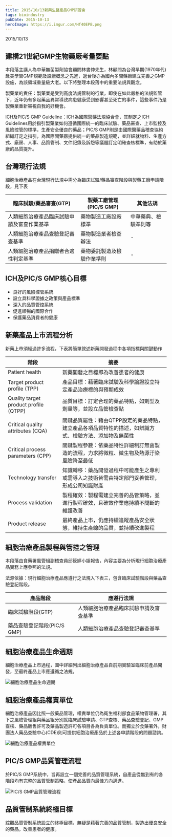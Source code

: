 ```yaml
---
title: 2015/10/13新興生醫產品GMP研習會
tags: bioindustry
pubDate: 2015-10-13
heroImage: https://i.imgur.com/Hf40EPB.png
---
```


2015/10/13

## 建構21世紀GMP生物藥廠考量要點

本段落主講人為中華無菌製劑協會顧問林書仲先生，林顧問為台灣早期(1970年代)赴美學習GMP規範及設廠概念之先進，返台後亦為國內多間藥廠建立完善之GMP設施，為該領域重量級大老。以下將整理本段落中的重要法規與觀念。

製藥業的責任：製藥業是受到高度法規管制的行業，即使在如此嚴格的法規監管下，近年仍有多起藥品異常導致病患健康受到影響甚至死亡的事件，這些事件乃是製藥業重新審視自我的好機會。

ICH及PIC/S GMP Guideline：ICH為國際醫藥法規協合會，其制定之ICH Guidelines用於指引製藥業如何遵循國際統一的臨床試驗、藥品審查、上市監控及風險控管的標準，生產安全優良的藥品；PIC/S GMP則是由國際醫藥品稽查協約組織訂定之指引，為國際間藥廠提供統一的藥品製造規範，並詳細就物料、生產方式、廠房、人事、品質管制、文件記錄及訴怨等議題訂定明確查核標準，有助於藥廠的品質提升。

## 台灣現行法規

細胞治療產品在台灣現行法規中需分為臨床試驗/藥品審查階段與製藥工廠申請階段，見下表

|臨床試驗/藥品審查(GTP)|製藥工廠管理(PIC/S GMP)|其他法規|
|-|-|-|
|人類細胞治療產品臨床試驗申請及審查作業基準|藥物製造工廠設廠標準|中華藥典、檢驗準則等|
|人類細胞治療產品查驗登記審查基準|藥物製造業者檢查辦法|-|
|人類細胞治療產品捐贈者合適性判定基準|藥物委託製造及檢驗作業準則|-|

## ICH及PIC/S GMP核心目標

- 良好的風險控管系統
- 設立具科學證據之政策與產品標準
- 深入的品質管控系統
- 促進順暢的國際合作
- 保護藥品消費者的健康

## 新藥產品上市流程分析

新藥上市須經過許多流程，下表將簡單敘述新藥開發過程中各項指標與關鍵動作

|階段|摘要|
|-|-|
|Patient health|新藥開發之目標即為改善患者的健康|
|Target product profile (TPP)|產品目標：藉著臨床試驗及科學論證設立特定產品治療標的與預期成效|
|Quality target product profile (QTPP)|品質目標：訂定合理的藥品特點，如劑型及劑量等，並設立品管檢查點|
|Critical quality attributes (CQA)|關鍵品質屬性：藉由QTPP設定的藥品特點，建立產品各項品質特性的描述，如辨識方式、檢驗方法、添加物及無菌性|
|Critical process parameters (CPP)|關鍵製程參數：依藥品特性詳細制訂無菌製造的流程，力求將微粒、微生物及熱源汙染風險降至最低|
|Technology transfer|知識轉移：藥品開發過程中可能產生之專利或需導入之技術皆需由特定部門妥善管理，形成公司知識財產|
|Process validation|製程確效：製程需建立完善的品管策略，並進行製程確效，且確效作業應持續不間斷的維護改善|
|Product release|最終產品上市，仍應持續追蹤產品安全狀態，維持生產線的品質，並持續改進製程|

## 細胞治療產品製程與管控之管理

本段落由食藥署風管組副稽查員邱筱婷小姐報告，內容主要為分析現行細胞治療產品實務上應參照的法規。

法源依據：現行細胞治療產品應遵行之法規入下表三，包含臨床試驗階段與藥品查驗登記階段。

|產品階段|應遵行法規|
|-|-|
|臨床試驗階段(GTP)|人類細胞治療產品臨床試驗申請及審查基準|
|藥品查驗登記階段(PIC/S GMP)|人類細胞治療產品查驗登記審查基準|

## 細胞治療產品生命週期

細胞治療產品上市過程，圖中詳細列出細胞治療產品自前期實驗室臨床前產品開發，至最終產品上市應遵循之法規。

![細胞治療產品生命週期](https://i.imgur.com/Hf40EPB.png)

## 細胞治療產品權責單位

細胞治療產品因比照一般藥品管理，權責單位仍為衛生福利部食品藥物管理署，其下之風險管理組與藥品組分別就臨床試驗申請、GTP查核、藥品查驗登記、GMP查核、藥品販售許可及藥品製造許可各項目各為負責單位。而獨立於食藥署外，財團法人藥品查驗中心(CDE)則可提供細胞治療產品於上述各申請階段的問題諮詢。

![細胞治療產品權責單位](https://i.imgur.com/QlNEbGV.png)

## PIC/S GMP品質管理流程

於PIC/S GMP系統中，旨再設立一個完善的品質管理系統，自產品從無到有的各階段均有完整的品質管制策略，使產品品質向最佳方向邁進。

![PIC/S GMP品質管理流程](https://i.imgur.com/gnyDQLA.png)

## 品質管制系統終極目標

綜觀品質管制系統設立的終極目標，無疑是藉著完善的品質管制，製造出優良安全的藥品，改善患者的健康。
